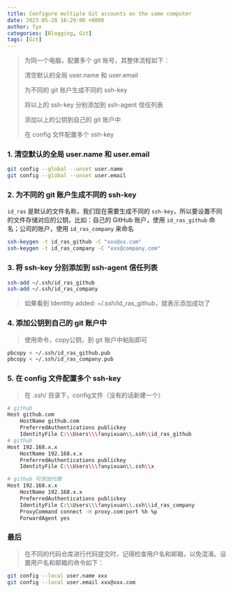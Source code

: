 ```yaml
---
title: Configure multiple Git accounts on the same computer
date: 2023-05-28 16:29:00 +0800
author: fyx
categories: [Blogging, Git]
tags: [Git]
---
```


> 为同一个电脑，配置多个 git 账号，其整体流程如下：
> 
> 清空默认的全局 user.name 和 user.email
> 
> 为不同的 git 账户生成不同的 ssh-key
> 
> 将以上的 ssh-key 分别添加到 ssh-agent 信任列表
> 
> 添加以上的公钥到自己的 git 账户中
> 
> 在 config 文件配置多个 ssh-key

### 1. 清空默认的全局 user.name 和 user.email

```bash
git config --global --unset user.name
git config --global --unset user.email
```

### 2. 为不同的 git 账户生成不同的 ssh-key
`id_ras` 是默认的文件名称，我们现在需要生成不同的 `ssh-key`，所以要设置不同的文件存储对应的公钥，比如：自己的 GitHub 账户，使用 `id_ras_github` 命名；公司的账户，使用 `id_ras_company` 来命名

```bash
ssh-keygen -t id_ras_github -C "xxx@xx.com"
ssh-keygen -t id_ras_company -C "xxx@company.com"
```

### 3. 将 ssh-key 分别添加到 ssh-agent 信任列表
```bash
ssh-add ~/.ssh/id_ras_github
ssh-add ~/.ssh/id_ras_company
```
> 如果看到 Identitiy added: ~/.ssh/id_ras_github，就表示添加成功了

### 4. 添加公钥到自己的 git 账户中
> 使用命令，copy公钥，到 git 账户中粘贴即可
```bash
pbcopy < ~/.ssh/id_ras_github.pub
pbcopy < ~/.ssh/id_ras_company.pub
```

### 5. 在 config 文件配置多个 ssh-key
> 在 .ssh/ 目录下，config文件（没有的话新建一个）
```bash
# github
Host github.com
    HostName github.com
    PreferredAuthentications publickey
    IdentityFile C:\\Users\\\fanyixuan\\.ssh\\id_ras_github
# github
Host 192.168.x.x
    HostName 192.168.x.x
    PreferredAuthentications publickey
    IdentityFile C:\\Users\\\fanyixuan\\.ssh\\x

# github 可添加代理
Host 192.168.x.x
    HostName 192.168.x.x
    PreferredAuthentications publickey
    IdentityFile C:\\Users\\\fanyixuan\\.ssh\\id_ras_company
    ProxyCommand connect -H proxy.com:port %h %p
    ForwardAgent yes
```

### 最后
> 在不同的代码仓库进行代码提交时，记得检查用户名和邮箱，以免混淆。设置用户名和邮箱的命令如下：
```bash
git config --local user.name xxx
git config --local user.email xxx@xxx.com
```

